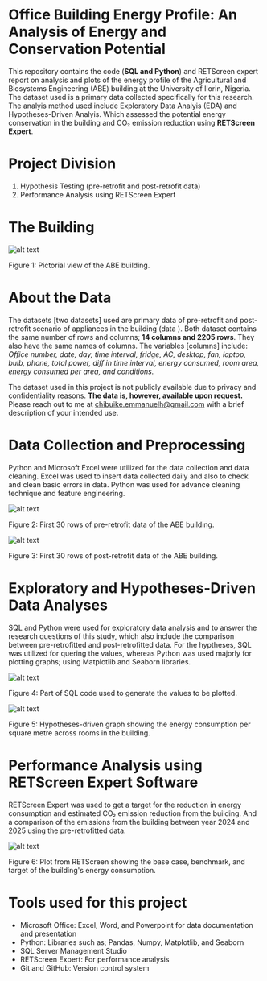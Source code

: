 # Office Building Energy Profile: An Analysis of Energy and Conservation Potential

This repository contains the code (**SQL and Python**) and RETScreen expert report on analysis and plots of the energy profile of the Agricultural and Biosystems Engineering (ABE) building at the University of Ilorin, Nigeria. The dataset used is a primary data collected specifically for this research. The analyis method used include Exploratory Data Analyis (EDA) and Hypotheses-Driven Analyis. Which assessed the potential energy conservation in the building and CO₂ emission reduction using **RETScreen Expert**.

# Project Division
1. Hypothesis Testing (pre-retrofit and post-retrofit data)
2. Performance Analysis using RETScreen Expert

# The Building

![alt text](<../ABE Building.png>)

Figure 1: Pictorial view of the ABE building.

# About the Data
The datasets [two datasets] used are primary data of pre-retrofit and post-retrofit scenario of appliances in the building (data ). Both dataset contains the same number of rows and columns; **14 columns and 2205 rows**. They also have the same names of columns. 
The variables [columns] include: *Office number, date, day, time interval, fridge, AC, desktop, fan, laptop, bulb, phone, total power, diff in time interval, energy consumed, room area, energy consumed per area, and conditions.*

The dataset used in this project is not publicly available due to privacy and confidentiality reasons. **The data is, however, available upon request.** Please reach out to me at chibuike.emmanuelh@gmail.com with a brief description of your intended use.



# Data Collection and Preprocessing

Python and Microsoft Excel were utilized for the data collection and data cleaning. Excel was used to insert data collected daily and also to check and clean basic errors in data. Python was used for advance cleaning technique and feature engineering.

![alt text](../screenshot_pre_retrofit_data.png)

Figure 2: First 30 rows of pre-retrofit data of the ABE building.

![alt text](../Screenshot_post_retrofit_data.png)

Figure 3: First 30 rows of post-retrofit data of the ABE building.

# Exploratory and Hypotheses-Driven Data Analyses

SQL and Python were used for exploratory data analysis and to answer the research questions of this study, which also include the comparison between pre-retrofitted and post-retrofitted data. For the hyptheses, SQL was utilized for quering the values, whereas Python was used majorly for plotting graphs; using Matplotlib and Seaborn libraries.

![alt text](<Screenshot on sql.png>)

Figure 4: Part of SQL code used to generate the values to be plotted.

![alt text](image.png)

Figure 5: Hypotheses-driven graph showing the energy consumption per square metre across rooms in the building.

# Performance Analysis using RETScreen Expert Software

RETScreen Expert was used to get a target for the reduction in energy consumption and estimated CO₂ emission reduction from the building. And a comparison of the emissions from the building between year 2024 and 2025 using the pre-retrofitted data.

![alt text](<Screenshot rets.png>)

Figure 6: Plot from RETScreen showing the base case, benchmark, and target of the building's energy consumption.

# Tools used for this project
* Microsoft Office: Excel, Word, and Powerpoint for data documentation and presentation
* Python: Libraries such as; Pandas, Numpy, Matplotlib, and Seaborn
* SQL Server Management Studio
* RETScreen Expert: For performance analysis 
* Git and GitHub: Version control system